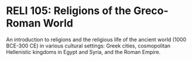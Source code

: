 # RELI 105: Religions of the Greco-Roman World

An introduction to religions and the religious life of the ancient world (1000 BCE-300 CE) in various cultural settings: Greek cities, cosmopolitan Hellenistic kingdoms in Egypt and Syria, and the Roman Empire.
